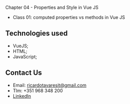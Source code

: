 Chapter 04 - Properties and Style in Vue JS

- Class 01: computed properties vs methods in Vue JS
 

## Technologies used

- VueJS;
- HTML;
- JavaScript;

## Contact Us

- Email: ricardotavaresit@gmail.com
- Tlm: +351 968 348 200
- [LinkedIn](https://www.linkedin.com/in/ricardotavaresit/)
